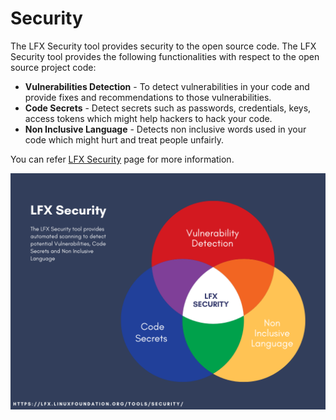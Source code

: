 # Security

The LFX Security tool provides security to the open source code. The LFX Security tool provides the following functionalities with respect to the open source project code:

* **Vulnerabilities Detection** - To detect vulnerabilities in your code and provide fixes and recommendations to those vulnerabilities. &#x20;
* **Code Secrets** - Detect secrets such as passwords, credentials, keys, access tokens which might help hackers to hack your code.&#x20;
* **Non Inclusive Language** - Detects non inclusive words used in your code which might hurt and treat people unfairly.&#x20;

You can refer [LFX Security](https://lfx.linuxfoundation.org/tools/security) page for more information.&#x20;

![LFX Security](<../.gitbook/assets/LFX Security (1).png>)
